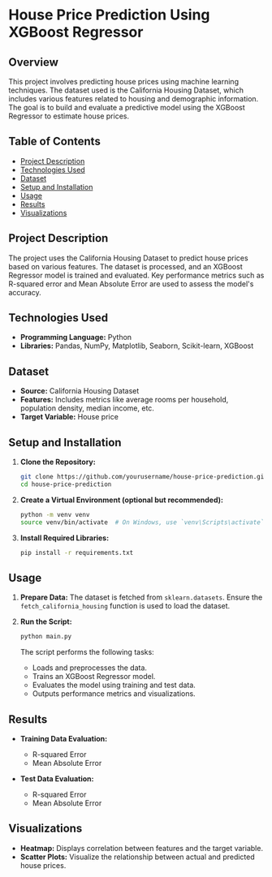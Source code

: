

# House Price Prediction Using XGBoost Regressor

## Overview

This project involves predicting house prices using machine learning techniques. The dataset used is the California Housing Dataset, which includes various features related to housing and demographic information. The goal is to build and evaluate a predictive model using the XGBoost Regressor to estimate house prices.

## Table of Contents

- [Project Description](#project-description)
- [Technologies Used](#technologies-used)
- [Dataset](#dataset)
- [Setup and Installation](#setup-and-installation)
- [Usage](#usage)
- [Results](#results)
- [Visualizations](#visualizations)


## Project Description

The project uses the California Housing Dataset to predict house prices based on various features. The dataset is processed, and an XGBoost Regressor model is trained and evaluated. Key performance metrics such as R-squared error and Mean Absolute Error are used to assess the model's accuracy.

## Technologies Used

- **Programming Language:** Python
- **Libraries:** Pandas, NumPy, Matplotlib, Seaborn, Scikit-learn, XGBoost

## Dataset

- **Source:** California Housing Dataset
- **Features:** Includes metrics like average rooms per household, population density, median income, etc.
- **Target Variable:** House price

## Setup and Installation

1. **Clone the Repository:**
   ```bash
   git clone https://github.com/yourusername/house-price-prediction.git
   cd house-price-prediction
   ```

2. **Create a Virtual Environment (optional but recommended):**
   ```bash
   python -m venv venv
   source venv/bin/activate  # On Windows, use `venv\Scripts\activate`
   ```

3. **Install Required Libraries:**
   ```bash
   pip install -r requirements.txt
   ```

## Usage

1. **Prepare Data:**
   The dataset is fetched from `sklearn.datasets`. Ensure the `fetch_california_housing` function is used to load the dataset.

2. **Run the Script:**
   ```bash
   python main.py
   ```

   The script performs the following tasks:
   - Loads and preprocesses the data.
   - Trains an XGBoost Regressor model.
   - Evaluates the model using training and test data.
   - Outputs performance metrics and visualizations.

## Results

- **Training Data Evaluation:**
  - R-squared Error
  - Mean Absolute Error

- **Test Data Evaluation:**
  - R-squared Error
  - Mean Absolute Error

## Visualizations

- **Heatmap:** Displays correlation between features and the target variable.
- **Scatter Plots:** Visualize the relationship between actual and predicted house prices.
